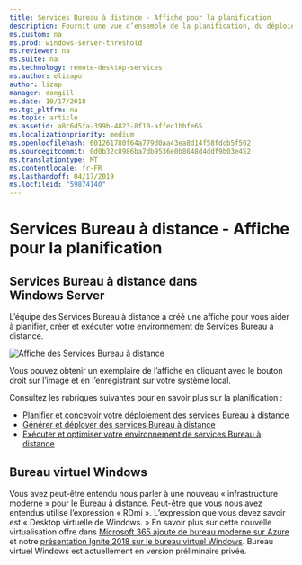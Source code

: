 ```yaml
---
title: Services Bureau à distance - Affiche pour la planification
description: Fournit une vue d’ensemble de la planification, du déploiement et de l’exécution des Services Bureau à distance
ms.custom: na
ms.prod: windows-server-threshold
ms.reviewer: na
ms.suite: na
ms.technology: remote-desktop-services
ms.author: elizapo
author: lizap
manager: dongill
ms.date: 10/17/2018
ms.tgt_pltfrm: na
ms.topic: article
ms.assetid: a8c6d5fa-399b-4823-8f10-affec1bbfe65
ms.localizationpriority: medium
ms.openlocfilehash: 601261780f64a779d0aa43ea8d14f58fdcb5f502
ms.sourcegitcommit: 0d0b32c8986ba7db9536e0b8648d4ddf9b03e452
ms.translationtype: MT
ms.contentlocale: fr-FR
ms.lasthandoff: 04/17/2019
ms.locfileid: "59874140"
---
```

# <a name="remote-desktop-services---planning-poster"></a>Services Bureau à distance - Affiche pour la planification

## <a name="remote-desktop-services-in-windows-server"></a>Services Bureau à distance dans Windows Server

L’équipe des Services Bureau à distance a créé une affiche pour vous aider à planifier, créer et exécuter votre environnement de Services Bureau à distance.

![Affiche des Services Bureau à distance](.\media\rds-poster-download.png)

Vous pouvez obtenir un exemplaire de l’affiche en cliquant avec le bouton droit sur l’image et en l’enregistrant sur votre système local.

Consultez les rubriques suivantes pour en savoir plus sur la planification :

- [Planifier et concevoir votre déploiement des services Bureau à distance](rds-plan-and-design.md)
- [Générer et déployer des services Bureau à distance](rds-build-and-deploy.md)
- [Exécuter et optimiser votre environnement de services Bureau à distance](rds-run-and-tune.md)

## <a name="windows-virtual-desktop"></a>Bureau virtuel Windows

Vous avez peut-être entendu nous parler à une nouveau « infrastructure moderne » pour le Bureau à distance. Peut-être que vous nous avez entendus utilise l’expression « RDmi ». L’expression que vous devez savoir est « Desktop virtuelle de Windows. » En savoir plus sur cette nouvelle virtualisation offre dans [Microsoft 365 ajoute de bureau moderne sur Azure](https://azure.microsoft.com/blog/microsoft-365-adds-modern-desktop-on-azure/) et notre [présentation Ignite 2018 sur le bureau virtuel Windows](https://www.youtube.com/watch?v=_7G37PFYVe4). Bureau virtuel Windows est actuellement en version préliminaire privée.